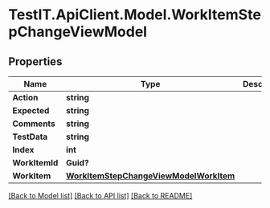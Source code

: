 # TestIT.ApiClient.Model.WorkItemStepChangeViewModel

## Properties

Name | Type | Description | Notes
------------ | ------------- | ------------- | -------------
**Action** | **string** |  | 
**Expected** | **string** |  | 
**Comments** | **string** |  | 
**TestData** | **string** |  | 
**Index** | **int** |  | 
**WorkItemId** | **Guid?** |  | [optional] 
**WorkItem** | [**WorkItemStepChangeViewModelWorkItem**](WorkItemStepChangeViewModelWorkItem.md) |  | 

[[Back to Model list]](../README.md#documentation-for-models) [[Back to API list]](../README.md#documentation-for-api-endpoints) [[Back to README]](../README.md)

